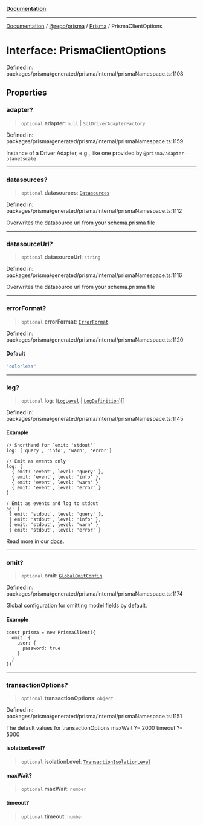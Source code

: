 [**Documentation**](../../../../../README.md)

***

[Documentation](../../../../../README.md) / [@repo/prisma](../../../README.md) / [Prisma](../README.md) / PrismaClientOptions

# Interface: PrismaClientOptions

Defined in: packages/prisma/generated/prisma/internal/prismaNamespace.ts:1108

## Properties

### adapter?

> `optional` **adapter**: `null` \| `SqlDriverAdapterFactory`

Defined in: packages/prisma/generated/prisma/internal/prismaNamespace.ts:1159

Instance of a Driver Adapter, e.g., like one provided by `@prisma/adapter-planetscale`

***

### datasources?

> `optional` **datasources**: [`Datasources`](../type-aliases/Datasources.md)

Defined in: packages/prisma/generated/prisma/internal/prismaNamespace.ts:1112

Overwrites the datasource url from your schema.prisma file

***

### datasourceUrl?

> `optional` **datasourceUrl**: `string`

Defined in: packages/prisma/generated/prisma/internal/prismaNamespace.ts:1116

Overwrites the datasource url from your schema.prisma file

***

### errorFormat?

> `optional` **errorFormat**: [`ErrorFormat`](../type-aliases/ErrorFormat.md)

Defined in: packages/prisma/generated/prisma/internal/prismaNamespace.ts:1120

#### Default

```ts
"colorless"
```

***

### log?

> `optional` **log**: ([`LogLevel`](../type-aliases/LogLevel.md) \| [`LogDefinition`](../type-aliases/LogDefinition.md))[]

Defined in: packages/prisma/generated/prisma/internal/prismaNamespace.ts:1145

#### Example

```
// Shorthand for `emit: 'stdout'`
log: ['query', 'info', 'warn', 'error']

// Emit as events only
log: [
  { emit: 'event', level: 'query' },
  { emit: 'event', level: 'info' },
  { emit: 'event', level: 'warn' }
  { emit: 'event', level: 'error' }
]

/ Emit as events and log to stdout
og: [
 { emit: 'stdout', level: 'query' },
 { emit: 'stdout', level: 'info' },
 { emit: 'stdout', level: 'warn' }
 { emit: 'stdout', level: 'error' }

```
Read more in our [docs](https://www.prisma.io/docs/reference/tools-and-interfaces/prisma-client/logging#the-log-option).

***

### omit?

> `optional` **omit**: [`GlobalOmitConfig`](../type-aliases/GlobalOmitConfig.md)

Defined in: packages/prisma/generated/prisma/internal/prismaNamespace.ts:1174

Global configuration for omitting model fields by default.

#### Example

```
const prisma = new PrismaClient({
  omit: {
    user: {
      password: true
    }
  }
})
```

***

### transactionOptions?

> `optional` **transactionOptions**: `object`

Defined in: packages/prisma/generated/prisma/internal/prismaNamespace.ts:1151

The default values for transactionOptions
maxWait ?= 2000
timeout ?= 5000

#### isolationLevel?

> `optional` **isolationLevel**: [`TransactionIsolationLevel`](../type-aliases/TransactionIsolationLevel.md)

#### maxWait?

> `optional` **maxWait**: `number`

#### timeout?

> `optional` **timeout**: `number`
